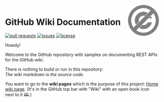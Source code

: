 <a href="./LICENSE.md">
<img src="./images/public-domain.svg" alt="Public Domain"
align="right" width="20%" height="auto"/>
</a>

# GitHub Wiki Documentation

[![pull requests](https://img.shields.io/github/issues-pr/binkley/wiki-docs.svg)](https://github.com/binkley/wiki-docs/pulls)
[![issues](https://img.shields.io/github/issues/binkley/wiki-docs.svg)](https://github.com/binkley/wiki-docs/issues/)
[![license](https://img.shields.io/badge/license-Public%20Domain-blue.svg)](http://unlicense.org/)

Howdy!

Welcome to the GitHub repository with samples on documenting REST APIs for the
GitHub wiki.

There is nothing to build or run in this repository:<br/>
_The wiki markdown is the source code._

You want to go to the **wiki pages** which is the purpose of this project:
[Home wiki page](//github.com/binkley/wiki-docs/wiki).
(It's in the GitHub top bar with "Wiki" with an open book icon next to it 🕮.)
